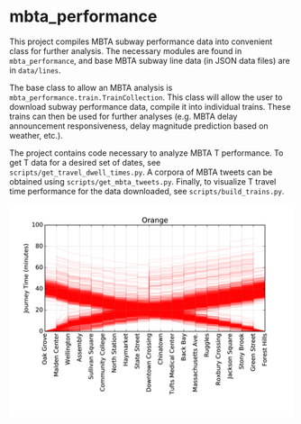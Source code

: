 # mbta_performance

This project compiles MBTA subway performance data into convenient class for
further analysis. The necessary modules are found in `mbta_performance`, and
base MBTA subway line data (in JSON data files) are in `data/lines`.

The base class to allow an MBTA analysis is
`mbta_performance.train.TrainCollection`. This class will allow the user to
download subway performance data, compile it into individual trains. These
trains can then be used for further analyses (e.g. MBTA delay announcement
responsiveness, delay magnitude prediction based on weather, etc.).

The project contains code necessary to analyze MBTA T performance. To get T
data for a desired set of dates, see `scripts/get_travel_dwell_times.py`. A
corpora of MBTA tweets can be obtained using `scripts/get_mbta_tweets.py`.
Finally, to visualize T travel time performance for the data downloaded, see
`scripts/build_trains.py`.

![image](data/example_plots/Orange_travel_time.png)
